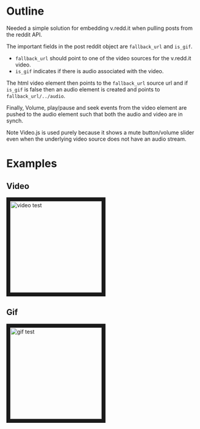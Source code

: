 # Outline

Needed a simple solution for embedding v.redd.it when pulling posts from the reddit API.

The important fields in the post reddit object are `fallback_url` and `is_gif`. 
* `fallback_url` should point to one of the video sources for the v.redd.it video.
* `is_gif` indicates if there is audio associated with the video.

The html video element then points to the `fallback_url` source url and if `is_gif` is false then an audio element is created and points to `fallback_url/../audio`.

Finally, Volume, play/pause and seek events from the video element are pushed to the audio element such that both the audio and video are in synch.

Note Video.js is used purely because it shows a mute button/volume slider even when the underlying video source does not have an audio stream. 

# Examples

## Video
<a href="https://m-mullins.github.io/vreddit_embed/?v=https://v.redd.it/594vcj9zhbiz" target="_blank"><img src="https://b.thumbs.redditmedia.com/wrqHcFGa_oXRVvH0jT4V9omLVSwdnfTPhNYjqcYGPwo.jpg" alt="video test" width="240" border="10" /></a>


## Gif
<a href="https://m-mullins.github.io/vreddit_embed/?v=https://v.redd.it/fxc6a56wrb801" target="_blank"><img src="https://b.thumbs.redditmedia.com/OZuSnzCHT1f1nQVy-6SoCt9sLoeZZhNJAvDKVr6DBwg.jpg" alt="gif test" width="240" border="10" /></a>
